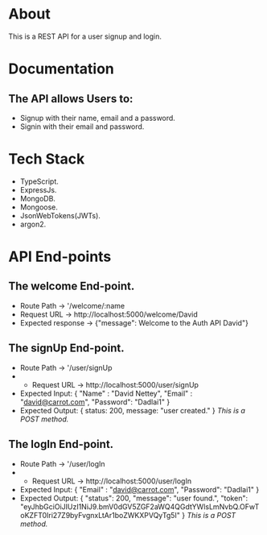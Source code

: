# About
This is a REST API for a user signup and login.

# Documentation
## The API allows Users to:
* Signup with their name, email and a password.
* Signin with their email and password.

# Tech Stack
* TypeScript.
* ExpressJs.
* MongoDB.
* Mongoose.
* JsonWebTokens(JWTs).
* argon2.

# API End-points 

## The welcome End-point.
* Route Path -> '/welcome/:name
* Request URL -> http://localhost:5000/welcome/David
* Expected response -> {"message": Welcome to the Auth API David"}

## The signUp End-point.
* Route Path -> '/user/signUp
* * Request URL -> http://localhost:5000/user/signUp
* Expected Input: {
  "Name" : "David Nettey",
  "Email" : "david@carrot.com",
  "Password": "Dadlai1" }
* Expected Output: {
    status: 200,
    message: "user created."
  }
*This is a POST method.*

## The logIn End-point.
* Route Path -> '/user/logIn
* * Request URL -> http://localhost:5000/user/logIn
* Expected Input: {
  "Email" : "david@carrot.com",
  "Password": "Dadlai1" }
* Expected Output: {
    "status": 200,
    "message": "user found.",
    "token": "eyJhbGciOiJIUzI1NiJ9.bmV0dGV5ZGF2aWQ4QGdtYWlsLmNvbQ.OFwToKZFT0Iri27Z9byFvgnxLtAr1boZWKXPVQyTg5I"
  }
*This is a POST method.*
